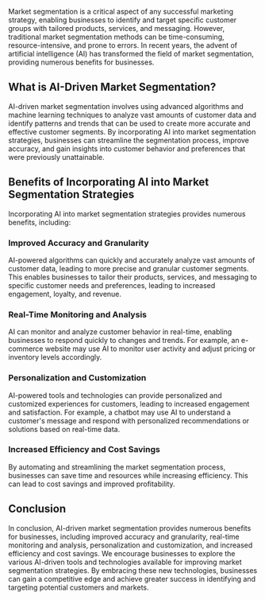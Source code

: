
Market segmentation is a critical aspect of any successful marketing strategy, enabling businesses to identify and target specific customer groups with tailored products, services, and messaging. However, traditional market segmentation methods can be time-consuming, resource-intensive, and prone to errors. In recent years, the advent of artificial intelligence (AI) has transformed the field of market segmentation, providing numerous benefits for businesses.

What is AI-Driven Market Segmentation?
--------------------------------------

AI-driven market segmentation involves using advanced algorithms and machine learning techniques to analyze vast amounts of customer data and identify patterns and trends that can be used to create more accurate and effective customer segments. By incorporating AI into market segmentation strategies, businesses can streamline the segmentation process, improve accuracy, and gain insights into customer behavior and preferences that were previously unattainable.

Benefits of Incorporating AI into Market Segmentation Strategies
----------------------------------------------------------------

Incorporating AI into market segmentation strategies provides numerous benefits, including:

### Improved Accuracy and Granularity

AI-powered algorithms can quickly and accurately analyze vast amounts of customer data, leading to more precise and granular customer segments. This enables businesses to tailor their products, services, and messaging to specific customer needs and preferences, leading to increased engagement, loyalty, and revenue.

### Real-Time Monitoring and Analysis

AI can monitor and analyze customer behavior in real-time, enabling businesses to respond quickly to changes and trends. For example, an e-commerce website may use AI to monitor user activity and adjust pricing or inventory levels accordingly.

### Personalization and Customization

AI-powered tools and technologies can provide personalized and customized experiences for customers, leading to increased engagement and satisfaction. For example, a chatbot may use AI to understand a customer's message and respond with personalized recommendations or solutions based on real-time data.

### Increased Efficiency and Cost Savings

By automating and streamlining the market segmentation process, businesses can save time and resources while increasing efficiency. This can lead to cost savings and improved profitability.

Conclusion
----------

In conclusion, AI-driven market segmentation provides numerous benefits for businesses, including improved accuracy and granularity, real-time monitoring and analysis, personalization and customization, and increased efficiency and cost savings. We encourage businesses to explore the various AI-driven tools and technologies available for improving market segmentation strategies. By embracing these new technologies, businesses can gain a competitive edge and achieve greater success in identifying and targeting potential customers and markets.
